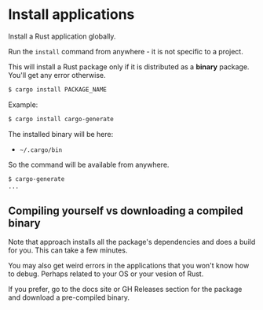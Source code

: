 # Install applications

Install a Rust application globally.

Run the `install` command from anywhere - it is not specific to a project.

This will install a Rust package only if it is distributed as a **binary** package. You'll get any error otherwise.

```sh
$ cargo install PACKAGE_NAME
```

Example:

```sh
$ cargo install cargo-generate
```

The installed binary will be here:

- `~/.cargo/bin`

So the command will be available from anywhere.

```sh
$ cargo-generate
...
```


## Compiling yourself vs downloading a compiled binary

Note that approach installs all the package's dependencies and does a build for you. This can take a few minutes.

You may also get weird errors in the applications that you won't know how to debug. Perhaps related to your OS or your vesion of Rust.

If you prefer, go to the docs site or GH Releases section for the package and download a pre-compiled binary.
